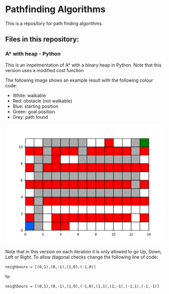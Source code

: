 # Pathfinding Algorithms

This is a repository for path finding algorithms.


## Files in this repository:

### A* with heap - Python
This is an impelmentation of A* with a binary heap in Python.
Note that this version uses a modified cost function

The following image shows an example result with the following colour code:
- White: walkable
- Red: obstacle (not walkable)
- Blue: starting position
- Green: goal position
- Grey: path found

![Can't load image, please go to the 'figures' folder](figures/astar_heap.png)

Note that in this version on each iteration it is only allowed to go Up, Down, Left or Right. To allow diagonal checks change the following line of code:
```
neighbours = [(0,1),(0,-1),(1,0),(-1,0)]
```
to:
```
neighbours = [(0,1),(0,-1),(1,0),(-1,0),(1,1),(1,-1),(-1,1),(-1,-1)]
```